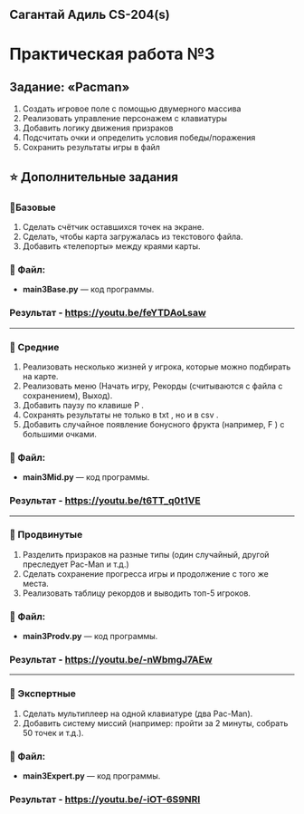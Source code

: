 ## Сагантай Адиль CS-204(s) 
# Практическая работа №3 
## Задание: «Pacman»
1. Создать игровое поле с помощью двумерного массива
2. Реализовать управление персонажем с клавиатуры
3. Добавить логику движения призраков
4. Подсчитать очки и определить условия победы/поражения
5. Сохранить результаты игры в файл

## ⭐ Дополнительные задания
### **🔹Базовые**
1. Сделать счётчик оставшихся точек на экране.
2. Сделать, чтобы карта загружалась из текстового файла.
3. Добавить «телепорты» между краями карты.

### 📝 Файл:
- **main3Base.py** — код программы.

### Результат - https://youtu.be/feYTDAoLsaw
_______________________________________________________________________
### **🔹 Средние**

1. Реализовать несколько жизней у игрока, которые можно подбирать на карте.
2. Реализовать меню (Начать игру, Рекорды (считываются с файла с сохранением), Выход).
3. Добавить паузу по клавише P .
4. Сохранять результаты не только в txt , но и в csv .
5. Добавить случайное появление бонусного фрукта (например, F ) с большими очками.


### 📝 Файл:
- **main3Mid.py** — код программы.

### Результат - https://youtu.be/t6TT_q0t1VE

______________________________________________________________________

### **🔹 Продвинутые**

1. Разделить призраков на разные типы (один случайный, другой преследует Pac-Man и т.д.)
2. Сделать сохранение прогресса игры и продолжение с того же места.
3. Реализовать таблицу рекордов и выводить топ-5 игроков.

### 📝 Файл:
- **main3Prodv.py** — код программы.

### Результат - https://youtu.be/-nWbmgJ7AEw

_____________________________________________________________________

### **🔹 Экспертные**
1. Сделать мультиплеер на одной клавиатуре (два Pac-Man).
2. Добавить систему миссий (например: пройти за 2 минуты, собрать 50 точек и т.д.).

### 📝 Файл:
- **main3Expert.py** — код программы.

### Результат - https://youtu.be/-iOT-6S9NRI
